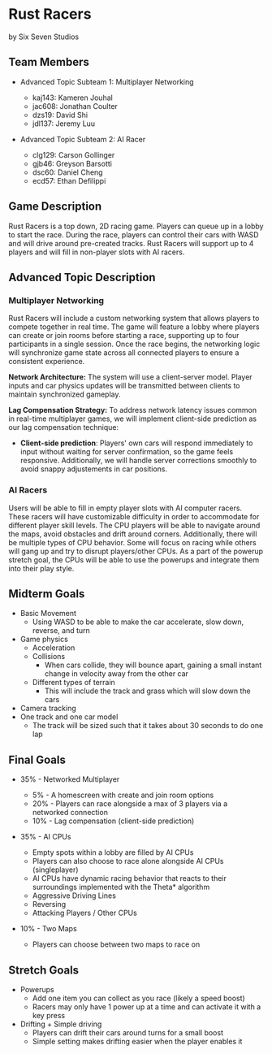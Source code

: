 # Rust Racers

by Six Seven Studios

## Team Members

* Advanced Topic Subteam 1: Multiplayer Networking
  * kaj143: Kameren Jouhal
  * jac608: Jonathan Coulter
  * dzs19: David Shi
  * jdl137: Jeremy Luu

* Advanced Topic Subteam 2: AI Racer
  * clg129: Carson Gollinger
  * gjb46: Greyson Barsotti
  * dsc60: Daniel Cheng
  * ecd57: Ethan Defilippi

## Game Description

Rust Racers is a top down, 2D racing game. Players can queue up in a lobby to start the race. During the race, players can control their cars with WASD and will drive around pre-created tracks. Rust Racers will support up to 4 players and will fill in non-player slots with AI racers.

## Advanced Topic Description

### Multiplayer Networking

Rust Racers will include a custom networking system that allows players to compete together in real time. The game will feature a lobby where players can create or join rooms before starting a race, supporting up to four participants in a single session. Once the race begins, the networking logic will synchronize game state across all connected players to ensure a consistent experience.

**Network Architecture:**
The system will use a client-server model. Player inputs and car physics updates will be transmitted between clients to maintain synchronized gameplay.

**Lag Compensation Strategy:**
To address network latency issues common in real-time multiplayer games, we will implement client-side prediction as our lag compensation technique:

- **Client-side prediction**: Players' own cars will respond immediately to input without waiting for server confirmation, so the game feels responsive. Additionally, we will handle server corrections smoothly to avoid snappy adjustements in car positions.

### AI Racers

Users will be able to fill in empty player slots with AI computer racers. These racers will have customizable difficulty in order to accommodate for different player skill levels. The CPU players will be able to navigate around the maps, avoid obstacles and drift around corners. Additionally, there will be multiple types of CPU behavior. Some will focus on racing while others will gang up and try to disrupt players/other CPUs. As a part of the powerup stretch goal, the CPUs will be able to use the powerups and integrate them into their play style.

## Midterm Goals

* Basic Movement
  * Using WASD to be able to make the car accelerate, slow down, reverse, and turn
* Game physics
  * Acceleration
  * Collisions
    * When cars collide, they will bounce apart, gaining a small instant change in velocity away from the other car
  * Different types of terrain
    * This will include the track and grass which will slow down the cars
* Camera tracking
* One track and one car model
  * The track will be sized such that it takes about 30 seconds to do one lap


## Final Goals

* 35% - Networked Multiplayer
  * 5% - A homescreen with create and join room options
  * 20% - Players can race alongside a max of 3 players via a networked connection
  * 10% - Lag compensation (client-side prediction)

* 35% - AI CPUs
   * Empty spots within a lobby are filled by AI CPUs
   * Players can also choose to race alone alongside AI CPUs (singleplayer)
   * AI CPUs have dynamic racing behavior that reacts to their surroundings implemented with the Theta* algorithm
   * Aggressive Driving Lines
   * Reversing
   * Attacking Players / Other CPUs

* 10% - Two Maps
  * Players can choose between two maps to race on


## Stretch Goals

* Powerups
  * Add one item you can collect as you race (likely a speed boost)
  * Racers may only have 1 power up at a time and can activate it with a key press
* Drifting + Simple driving
  * Players can drift their cars around turns for a small boost
  * Simple setting makes drifting easier when the player enables it
